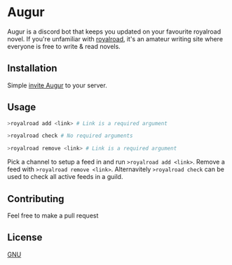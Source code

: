 # Augur
Augur is a discord bot that keeps you updated on your favourite royalroad novel. If you're unfamiliar with [royalroad](https://royalroad.com), it's an amateur writing site where everyone is free to write & read novels.

## Installation 
Simple [invite Augur](https://discord.com/oauth2/authorize?client_id=698577870322401280&scope=bot&permissions=84992) to your server.

## Usage

```python
>royalroad add <link> # Link is a required argument

>royalroad check # No required arguments

>royalroad remove <link> # Link is a required argument
```

Pick a channel to setup a feed in and run `>royalroad add <link>`. Remove a feed with `>royalroad remove <link>`.
Alternavitely `>royalroad check` can be used to check all active feeds in a guild.

## Contributing
Feel free to make a pull request

## License
[GNU](https://choosealicense.com/licenses/gpl-3.0/#)
